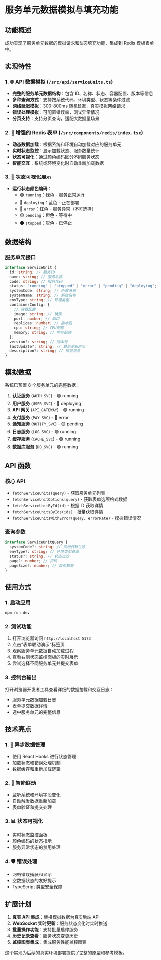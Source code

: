 # 服务单元数据模拟与填充功能

## 功能概述

成功实现了服务单元数据的模拟请求和动态填充功能，集成到 Redis 模板表单中。

## 实现特性

### 1. 🌐 API 数据模拟 (`/src/api/serviceUnits.ts`)

- **完整的服务单元数据结构**：包含 ID、名称、状态、容器配置、版本等信息
- **多种查询方式**：支持按系统代码、环境类型、状态等条件过滤
- **网络延迟模拟**：300-800ms 随机延迟，真实模拟网络请求
- **错误处理模拟**：可配置错误率，测试异常情况
- **分页支持**：支持分页查询，适配大数据量场景

### 2. 📝 增强的 Redis 表单 (`/src/components/redis/index.tsx`)

- **动态数据加载**：根据系统和环境自动加载对应的服务单元
- **实时状态监控**：显示加载状态、服务数量统计
- **状态可视化**：通过颜色编码区分不同服务状态
- **智能交互**：系统或环境变化时自动重新加载数据

### 3. 🎨 状态可视化展示

- **运行状态颜色编码**：
  - 🟢 `running`：绿色 - 服务正常运行
  - 🔵 `deploying`：蓝色 - 正在部署
  - 🔴 `error`：红色 - 服务异常（不可选择）
  - 🟡 `pending`：橙色 - 等待中
  - ⚫ `stopped`：灰色 - 已停止

## 数据结构

### 服务单元接口

```typescript
interface ServiceUnit {
  id: string; // 服务ID
  name: string; // 服务名称
  code: string; // 服务代码
  status: "running" | "stopped" | "error" | "pending" | "deploying";
  systemCode: string; // 所属系统
  systemName: string; // 系统名称
  envType: string; // 环境类型
  containerConfig: {
    // 容器配置
    image: string; // 镜像
    port: number; // 端口
    replicas: number; // 副本数
    cpu: string; // CPU配额
    memory: string; // 内存配额
  };
  version?: string; // 版本号
  lastUpdate?: string; // 最后更新时间
  description?: string; // 描述信息
}
```

## 模拟数据

系统已预置 8 个服务单元的完整数据：

1. **认证服务** (`AUTH_SVC`) - 🟢 running
2. **用户服务** (`USER_SVC`) - 🔵 deploying
3. **API 网关** (`API_GATEWAY`) - 🟢 running
4. **支付服务** (`PAY_SVC`) - 🔴 error
5. **通知服务** (`NOTIFY_SVC`) - 🟡 pending
6. **日志服务** (`LOG_SVC`) - 🟢 running
7. **缓存服务** (`CACHE_SVC`) - 🟢 running
8. **数据库服务** (`DB_SVC`) - 🟢 running

## API 函数

### 核心 API

- `fetchServiceUnits(query)` - 获取服务单元列表
- `fetchServiceUnitOptions(query)` - 获取表单选项格式数据
- `fetchServiceUnitById(id)` - 根据 ID 获取详情
- `fetchServiceUnitsByIds(ids)` - 批量获取详情
- `fetchServiceUnitsWithError(query, errorRate)` - 模拟错误情况

### 查询参数

```typescript
interface ServiceUnitQuery {
  systemCode?: string; // 系统代码过滤
  envType?: string; // 环境类型过滤
  status?: string; // 状态过滤
  page?: number; // 页码
  pageSize?: number; // 每页数量
}
```

## 使用方式

### 1. 启动应用

```bash
npm run dev
```

### 2. 测试功能

1. 打开浏览器访问 `http://localhost:5173`
2. 点击"表单联动演示"标签页
3. 观察服务单元数据自动加载过程
4. 查看右侧状态监控面板的实时展示
5. 尝试选择不同服务单元并提交表单

### 3. 控制台输出

打开浏览器开发者工具查看详细的数据加载和交互日志：

- 服务单元数据加载日志
- 表单提交数据详情
- 选中服务单元的完整信息

## 技术亮点

### 1. 🔄 异步数据管理

- 使用 React Hooks 进行状态管理
- 加载状态和错误处理机制
- 数据缓存和重新加载逻辑

### 2. 🎯 智能联动

- 监听系统和环境字段变化
- 自动触发数据重新加载
- 表单验证和提交处理

### 3. 📊 状态可视化

- 实时状态监控面板
- 颜色编码的状态指示
- 服务异常状态的禁用处理

### 4. 🛡️ 错误处理

- 网络错误捕获和显示
- 空数据状态的友好提示
- TypeScript 类型安全保障

## 扩展计划

1. **真实 API 集成**：替换模拟数据为真实后端 API
2. **WebSocket 实时更新**：服务状态变化时实时推送
3. **批量操作功能**：支持批量启停服务
4. **历史记录查看**：服务状态变更历史
5. **监控图表集成**：集成服务性能监控图表

这个实现为后续的真实环境部署提供了完整的原型和参考模板。

